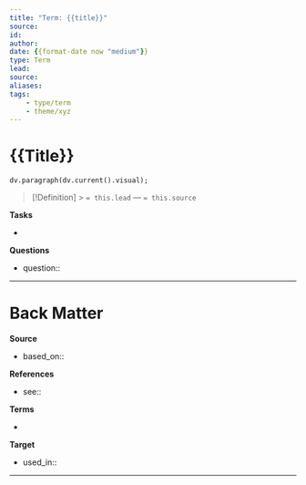 ```yaml
---
title: "Term: {{title}}"
source:
id:
author:
date: {{format-date now "medium"}}
type: Term
lead:
source:
aliases:
tags: 
    - type/term
    - theme/xyz
---
```


# {{Title}}

<!--  Clear and descriptive title -->

<!-- A supporting visual from front matter if available -->

```dataviewjs
dv.paragraph(dv.current().visual);
```

<!-- Term definition and source from front matter goes here. Also used for Dataview glossary. -->

> [!Definition] > `= this.lead`
> — `= this.source`

<!-- Additional term description if needed -->


**Tasks**

<!-- What remains to be done with this note? -->

-

**Questions**

<!-- What remains for you to consider? -->

- question::

---

# Back Matter

**Source**

<!-- Always keep a link to the source- -->

- based_on::

**References**

<!-- Links to pages not referenced in the content.-->

- see::

**Terms**

<!-- Links to definition pages. -->

-

**Target**

<!-- Link to project note or externaly published content. -->

- used_in::
---
